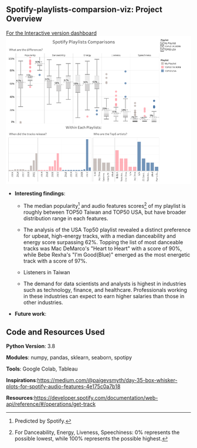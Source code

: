 ## Spotify-playlists-comparsion-viz: Project Overview

[For the Interactive version dashboard](https://public.tableau.com/app/profile/jake6334/viz/spotify_playlists_workbook/Dashboard1)
![alt text](https://github.com/YunlouTeng/Spotify-playlists-comparsion-viz/blob/main/Dashboard.png)

* **Interesting findings**:

  * The median popularity[^1] and audio features scores[^2] of my playlist is roughly between TOP50 Taiwan and TOP50 USA, but have broader distribution range in each features.
  
  * The analysis of the USA Top50 playlist revealed a distinct preference for upbeat, high-energy tracks, with a median danceability and energy score surpassing 62%. Topping the list of most danceable tracks was Mac DeMarco's "Heart to Heart" with a score of 90%, while Bebe Rexha's "I'm Good(Blue)" emerged as the most energetic track with a score of 97%.
  
  * Listeners in Taiwan
  
  
  
  * The demand for data scientists and analysts is highest in industries such as technology, finance, and healthcare. Professionals working in these industries can expect to earn higher salaries than those in other industries.

[^1]: Predicted by Spotify.
[^2]: For Danceability, Energy, Liveness, Speechiness: 0% represents the possible lowest, while 100% represents the possible highest.
* **Future work**: 


## Code and Resources Used

**Python Version**: 3.8

**Modules**: numpy, pandas, sklearn, seaborn, spotipy

**Tools**: Google Colab, Tableau

**Inspirations**:https://medium.com/@paigevsmyth/day-35-box-whisker-plots-for-spotify-audio-features-4e175c0a7b18

**Resources**:https://developer.spotify.com/documentation/web-api/reference/#/operations/get-track



